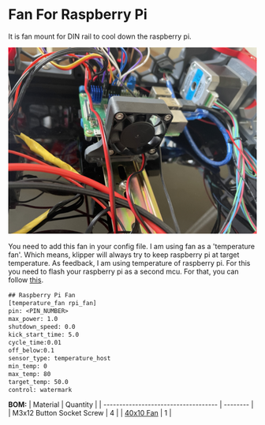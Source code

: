 # Fan For Raspberry Pi
 
It is fan mount for DIN rail to cool down the raspberry pi. 
 
![alt text](Images/rp_fan.jpg)

You need to add this fan in your config file. I am using fan as a 'temperature fan'. Which means, klipper will always try to keep raspberry pi at target temperature. As feedback, I am using temperature of raspberry pi. For this you need to flash your raspberry pi as a second mcu. For that, you can follow [this](https://www.klipper3d.org/RPi_microcontroller.html). 

```
## Raspberry Pi Fan
[temperature_fan rpi_fan]
pin: <PIN_NUMBER>
max_power: 1.0
shutdown_speed: 0.0
kick_start_time: 5.0
cycle_time:0.01
off_below:0.1
sensor_type: temperature_host
min_temp: 0
max_temp: 80
target_temp: 50.0
control: watermark
```

**BOM:**
| Material               															| Quantity |
| ------------------------------------  											| -------- |
| M3x12 Button Socket Screw          												   	|        4 |
| [40x10 Fan](https://s.click.aliexpress.com/e/_A9V7Yd)             				|        1 |
